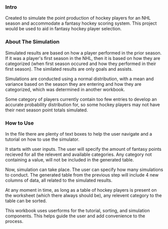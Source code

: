 
### Intro
Created to simulate the point production of hockey players for an NHL season and accommodate a fantasy hockey scoring system. This project would be used to aid in fantasy hockey player selection.

### About The Simulation
Simulated results are based on how a player performed in the prior season. If it was a player's first season in the NHL, then it is based on how they are categorized (when first season occured and how they performed in their first season). The similated results are only goals and assists.

Simulations are conducted using a normal distribution, with a mean and variance based on the season they are entering and how they are categorized, which was determined in another workbook.

Some category of players currently contain too few entries to develop an accurate probability distribution for, so some hockey players may not have their next season point totals simulated.
### How to Use
In the file there are plenty of text boxes to help the user navigate and a tutorial on how to use the simulator.

It starts with user inputs. The user will specify the amount of fantasy points recieved for all the relevent and available categories. Any category not containing a value, will not be included in the generated table.

Now, simulation can take place. The user can specify how many simulations to conduct. The generated table from the previous step will include 4 new columns of data, all related to the simulated results.

At any moment in time, as long as a table of hockey players is present on the worksheet (which there always should be), any relevent category to the table can be sorted.

This workbook uses userforms for the tutorial, sorting, and simulation components. This helps guide the user and add convenience to the process.
